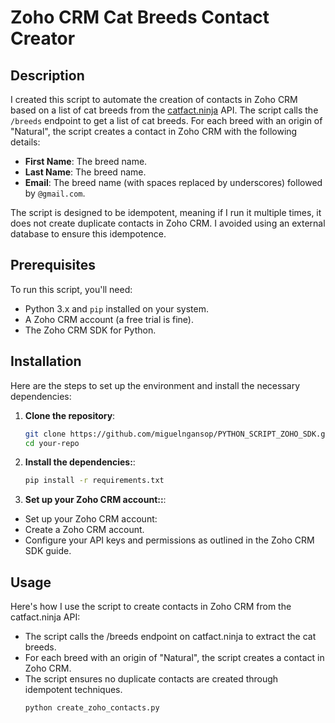 # Zoho CRM Cat Breeds Contact Creator

## Description
I created this script to automate the creation of contacts in Zoho CRM based on a list of cat breeds from the [catfact.ninja](https://catfact.ninja/) API. The script calls the `/breeds` endpoint to get a list of cat breeds. For each breed with an origin of "Natural", the script creates a contact in Zoho CRM with the following details:
- **First Name**: The breed name.
- **Last Name**: The breed name.
- **Email**: The breed name (with spaces replaced by underscores) followed by `@gmail.com`.

The script is designed to be idempotent, meaning if I run it multiple times, it does not create duplicate contacts in Zoho CRM. I avoided using an external database to ensure this idempotence.

## Prerequisites
To run this script, you'll need:
- Python 3.x and `pip` installed on your system.
- A Zoho CRM account (a free trial is fine).
- The Zoho CRM SDK for Python.

## Installation
Here are the steps to set up the environment and install the necessary dependencies:

1. **Clone the repository**:
   ```bash
   git clone https://github.com/miguelngansop/PYTHON_SCRIPT_ZOHO_SDK.git
   cd your-repo
2. **Install the dependencies:**:
   ```bash
   pip install -r requirements.txt
3. **Set up your Zoho CRM account::**:
- Set up your Zoho CRM account:
- Create a Zoho CRM account.
- Configure your API keys and permissions as outlined in the Zoho CRM SDK guide.

## Usage
Here's how I use the script to create contacts in Zoho CRM from the catfact.ninja API:
- The script calls the /breeds endpoint on catfact.ninja to extract the cat breeds.
- For each breed with an origin of "Natural", the script creates a contact in Zoho CRM.
- The script ensures no duplicate contacts are created through idempotent techniques.
   ```bash
   python create_zoho_contacts.py
